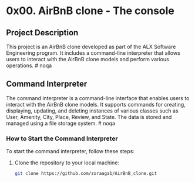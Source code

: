 # 0x00. AirBnB clone - The console


## Project Description
This project is an AirBnB clone developed as part of the ALX Software Engineering program. It includes a command-line interpreter that allows users to interact with the AirBnB clone models and perform various operations.  # noqa

## Command Interpreter
The command interpreter is a command-line interface that enables users to interact with the AirBnB clone models. It supports commands for creating, displaying, updating, and deleting instances of various classes such as User, Amenity, City, Place, Review, and State. The data is stored and managed using a file storage system.  # noqa

### How to Start the Command Interpreter
To start the command interpreter, follow these steps:

1. Clone the repository to your local machine:
   ```bash
   git clone https://github.com/zoraaga1/AirBnB_clone.git
